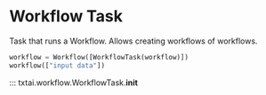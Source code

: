 # Workflow Task

Task that runs a Workflow. Allows creating workflows of workflows.

```python
workflow = Workflow([WorkflowTask(workflow)])
workflow(["input data"])
```

::: txtai.workflow.WorkflowTask.__init__
